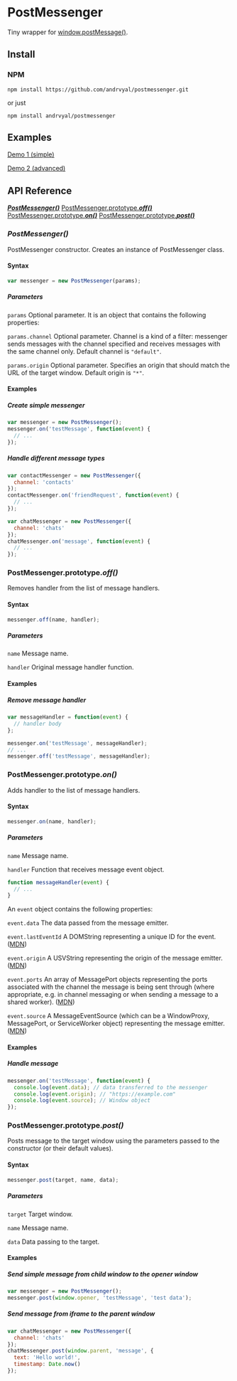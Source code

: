# PostMessenger

Tiny wrapper for [window.postMessage()](https://developer.mozilla.org/en-US/docs/Web/API/Window/postMessage).


## Install

### NPM

```shell
npm install https://github.com/andrvyal/postmessenger.git
```

or just

```shell
npm install andrvyal/postmessenger
```


## Examples

[Demo 1 (simple)](https://plnkr.co/edit/0ReoQFHeYTTAQItOIJ6f?p=preview)

[Demo 2 (advanced)](https://plnkr.co/edit/q6dMLKuotnV5lgyF2ebo?p=preview)


## API Reference

[***PostMessenger()***](postmessenger)
[PostMessenger.prototype.***off()***](postmessenger-prototype-off)
[PostMessenger.prototype.***on()***](postmessenger-prototype-on)
[PostMessenger.prototype.***post()***](postmessenger-prototype-post)


### ***PostMessenger()***

PostMessenger constructor. Creates an instance of PostMessenger class.

#### Syntax

```js
var messenger = new PostMessenger(params);
```

##### Parameters

`params` Optional parameter. It is an object that contains the following properties:

`params.channel` Optional parameter. Channel is a kind of a filter: messenger sends messages with the channel specified and receives messages with the same channel only. Default channel is `"default"`.

`params.origin` Optional parameter. Specifies an origin that should match the URL of the target window. Default origin is `"*"`.

#### Examples

##### Create simple messenger

```js
var messenger = new PostMessenger();
messenger.on('testMessage', function(event) {
  // ...
});
```

##### Handle different message types

```js
var contactMessenger = new PostMessenger({
  channel: 'contacts'
});
contactMessenger.on('friendRequest', function(event) {
  // ...
});

var chatMessenger = new PostMessenger({
  channel: 'chats'
});
chatMessenger.on('message', function(event) {
  // ...
});
```


### PostMessenger.prototype.***off()***

Removes handler from the list of message handlers.

#### Syntax

```js
messenger.off(name, handler);
```

##### Parameters

`name` Message name.

`handler` Original message handler function.

#### Examples

##### Remove message handler

```js
var messageHandler = function(event) {
  // handler body
};

messenger.on('testMessage', messageHandler);
// ...
messenger.off('testMessage', messageHandler);
```


### PostMessenger.prototype.***on()***

Adds handler to the list of message handlers.

#### Syntax

```js
messenger.on(name, handler);
```

##### Parameters

`name` Message name.

`handler` Function that receives message event object.

```js
function messageHandler(event) {
  // ...
}
```

An `event` object contains the following properties:

`event.data` The data passed from the message emitter.

`event.lastEventId` A DOMString representing a unique ID for the event. ([MDN](https://developer.mozilla.org/en-US/docs/Web/API/MessageEvent))

`event.origin` A USVString representing the origin of the message emitter. ([MDN](https://developer.mozilla.org/en-US/docs/Web/API/MessageEvent))

`event.ports` An array of MessagePort objects representing the ports associated with the channel the message is being sent through (where appropriate, e.g. in channel messaging or when sending a message to a shared worker). ([MDN](https://developer.mozilla.org/en-US/docs/Web/API/MessageEvent))

`event.source` A MessageEventSource (which can be a WindowProxy, MessagePort, or ServiceWorker object) representing the message emitter. ([MDN](https://developer.mozilla.org/en-US/docs/Web/API/MessageEvent))

#### Examples

##### Handle message

```js
messenger.on('testMessage', function(event) {
  console.log(event.data); // data transferred to the messenger
  console.log(event.origin); // "https://example.com"
  console.log(event.source); // Window object
});
```


### PostMessenger.prototype.***post()***

Posts message to the target window using the parameters passed to the constructor (or their default values).

#### Syntax

```js
messenger.post(target, name, data);
```

##### Parameters

`target` Target window.

`name` Message name.

`data` Data passing to the target.

#### Examples

##### Send simple message from child window to the opener window

```js
var messenger = new PostMessenger();
messenger.post(window.opener, 'testMessage', 'test data');
```

##### Send message from iframe to the parent window

```js
var chatMessenger = new PostMessenger({
  channel: 'chats'
});
chatMessenger.post(window.parent, 'message', {
  text: 'Hello world!',
  timestamp: Date.now()
});
```
